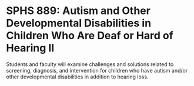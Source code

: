 # SPHS 889: Autism and Other Developmental Disabilities in Children Who Are Deaf or Hard of Hearing II

Students and faculty will examine challenges and solutions related to screening, diagnosis, and intervention for children who have autism and/or other developmental disabilities in addition to hearing loss.